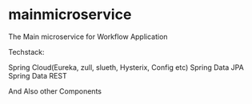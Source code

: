 # mainmicroservice
The Main microservice for Workflow Application

Techstack:

Spring Cloud(Eureka, zull, slueth, Hysterix, Config etc)
Spring Data JPA
Spring Data REST

And Also other Components
